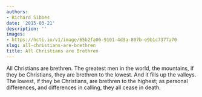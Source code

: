 ```yaml
---
authors:
- Richard Sibbes
date: '2015-03-21'
description: ''
images:
- https://hcti.io/v1/image/65b2fa06-9101-4d3a-807b-e9b1c7377a70
slug: all-christians-are-brethren
title: All Christians are Brethren
---
```


All Christians are brethren. The greatest men in the world, the mountains, if they be Christians, they are brethren to the lowest. And it fills up the valleys. The lowest, if they be Christians, are brethren to the highest; as personal differences, and differences in calling, they all cease in death.
